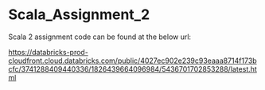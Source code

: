 # Scala_Assignment_2
Scala 2 assignment
code can be found at the below url:

https://databricks-prod-cloudfront.cloud.databricks.com/public/4027ec902e239c93eaaa8714f173bcfc/3741288409440336/1826439664096984/5436701702853288/latest.html
